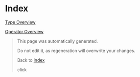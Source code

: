# Index

[Type Overview](TypeOverview.md)

[Operator Overview](OperatorOverview.md)



> This page was automatically generated.
> 
> 
> Do not edit it, as regeneration will overwrite your changes.
> 
> 
> Back to [index](Index.md)
> <div id="clicker">click</div>